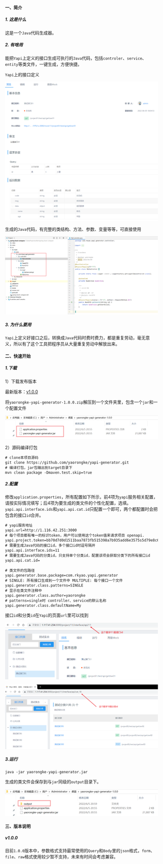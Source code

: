 #### 一、简介

##### 1. 这是什么

这是一个`Java`代码生成器。

##### 2. 有啥用

能把`Yapi`上定义的接口生成可执行的`Java`代码，包括`controler`、`service`、`entity`等类文件，一键生成，方便快捷。

`Yapi`上的接口定义

![image-20220605205110285](README.assets/image-20220605205110285.png)

生成的`Java`代码，有完整的类结构、方法、参数、变量等等，可直接使用

![image-20220605205000764](README.assets/image-20220605205000764.png)

##### 3. 为什么要用

`Yapi`上定义好接口之后，转换成`Java`代码时费时费力，都是重复劳动，毫无意义，所以有了这个工具把程序员从大量重复劳动中解放出来。

#### 二、快速开始

##### 1.下载

1）下载发布版本

最新版本：[v1.0.0](https://github.com/yaorongke/yapi-generator/releases/tag/v1.0.0)

将`yaorongke-yapi-generator-1.0.0.zip`解压到一个文件夹里，包含一个`jar`和一个配置文件

![image-20220605205711316](README.assets/image-20220605205711316.png)

2）源码编译打包

```shell
# clone本项目源码
git clone https://github.com/yaorongke/yapi-generator.git
# 编译打包，jar包输出到target目录下
mvn clean package -Dmaven.test.skip=true
```

##### 2.配置

修改`application.properties`，所有配置如下所示，前4项为`yapi`服务相关配置，请按实际情况填写；后4项为要生成的类文件的个性化配置，选填。`yapi.api.interface.ids`和`yapi.api.cat.id`只配置一个即可，两个都配置时会把包含的接口`id`合并。

```properties
# yapi服务地址
yapi.url=http://1.116.42.251:3000
# 每个项目都有唯一的标识token，用户可以使用这个token值来请求项目 openapi.
yapi.project.token=bb70d7d0d1511baa7873fb515398a7b935add6e3575s5d79e8c62805afb3b91f
# 需要生成Java代码的接口id，多个接口id时逗号隔开
yapi.api.interface.ids=11
# 需要生成Java代码的分类id，只支持单个分类id，配置该项会获取分类下的所有接口id
yapi.api.cat.id=

# 类文件的包路径
yapi.generator.base.package=com.rkyao.yapi.generator
# SINGLE: 所有接口生成到一个文件中 MULTIPLE: 每个接口一个文件
yapi.generator.class.patterns=SINGLE
# 显示在类文件注释中
yapi.generator.class.author=yaorongke
# patterns=single时 controller、service的默认名称
yapi.generator.class.defaultName=My
```

接口`id`和分类`id`在`Yapi`的页面`url`里可以找到

![image-20220605212221367](README.assets/image-20220605212221367.png)

![image-20220605212250509](README.assets/image-20220605212250509.png)

##### 3.运行

```shell
java -jar yaorongke-yapi-generator.jar
```

生成的类文件会保存到与`jar`同级的`output`目录下。

![image-20220605205925111](README.assets/image-20220605205925111.png)

#### 三、版本说明

##### v1.0.0

目前`1.0.0`版本中，参数格式支持最常使用的`Query`和`Body`里的`json`格式，`form`、`file`、`raw`格式使用较少暂不支持，未来有时间会考虑兼容。
